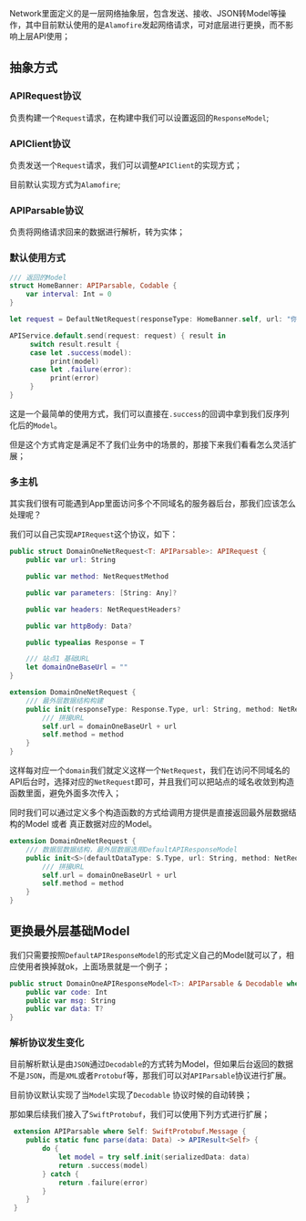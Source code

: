 
Network里面定义的是一层网络抽象层，包含发送、接收、JSON转Model等操作，其中目前默认使用的是`Alamofire`发起网络请求，可对底层进行更换，而不影响上层API使用；

## 抽象方式

### APIRequest协议

负责构建一个`Request`请求，在构建中我们可以设置返回的`ResponseModel`;

### APIClient协议

负责发送一个`Request`请求，我们可以调整`APIClient`的实现方式；

目前默认实现方式为`Alamofire`;

### APIParsable协议

负责将网络请求回来的数据进行解析，转为实体；

### 默认使用方式

```swift
/// 返回的Model
struct HomeBanner: APIParsable, Codable {
    var interval: Int = 0
}

let request = DefaultNetRequest(responseType: HomeBanner.self, url: "你的API地止")

APIService.default.send(request: request) { result in
     switch result.result {
     case let .success(model):
          print(model)
     case let .failure(error):
          print(error)
     }
}
```

这是一个最简单的使用方式，我们可以直接在`.success`的回调中拿到我们反序列化后的`Model`。

但是这个方式肯定是满足不了我们业务中的场景的，那接下来我们看看怎么灵活扩展；



### 多主机

其实我们很有可能遇到App里面访问多个不同域名的服务器后台，那我们应该怎么处理呢？

我们可以自己实现`APIRequest`这个协议，如下：

```swift
public struct DomainOneNetRequest<T: APIParsable>: APIRequest {
    public var url: String

    public var method: NetRequestMethod

    public var parameters: [String: Any]?

    public var headers: NetRequestHeaders?

    public var httpBody: Data?

    public typealias Response = T

    /// 站点1 基础URL
    let domainOneBaseUrl = ""
}

extension DomainOneNetRequest {
    /// 最外层数据结构构建
    public init(responseType: Response.Type, url: String, method: NetRequestMethod = .get) {
        /// 拼接URL
        self.url = domainOneBaseUrl + url
        self.method = method
    }
}
```

这样每对应一个`domain`我们就定义这样一个`NetRequest`，我们在访问不同域名的API后台时，选择对应的`NetRequest`即可，并且我们可以把站点的域名收敛到构造函数里面，避免外面多次传入；

同时我们可以通过定义多个构造函数的方式给调用方提供是直接返回最外层数据结构的Model 或者 真正数据对应的Model。

```swift
extension DomainOneNetRequest {
    /// 数据层数据结构，最外层数据选用DefaultAPIResponseModel
    public init<S>(defaultDataType: S.Type, url: String, method: NetRequestMethod = .get) where DefaultAPIResponseModel<S> == T {
      	/// 拼接URL
        self.url = domainOneBaseUrl + url
        self.method = method
    }
}
```



## 更换最外层基础Model



我们只需要按照`DefaultAPIResponseModel`的形式定义自己的Model就可以了，相应使用者换掉就ok，上面场景就是一个例子；

```swift
public struct DomainOneAPIResponseModel<T>: APIParsable & Decodable where T: APIParsable & Decodable {
    public var code: Int
    public var msg: String
    public var data: T?    
}
```

### 解析协议发生变化

目前解析默认是由`JSON`通过`Decodable`的方式转为Model，但如果后台返回的数据不是`JSON`，而是`XML`或者`Protobuf`等，那我们可以对`APIParsable`协议进行扩展。

目前协议默认实现了当`Model`实现了`Decodable` 协议时候的自动转换；

那如果后续我们接入了`SwiftProtobuf`，我们可以使用下列方式进行扩展；

```swift
 extension APIParsable where Self: SwiftProtobuf.Message {
    public static func parse(data: Data) -> APIResult<Self> {
        do {
            let model = try self.init(serializedData: data)
            return .success(model)
        } catch {
            return .failure(error)
        }
    }
 }
```

